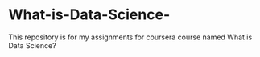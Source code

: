 # What-is-Data-Science-
This repository is for my assignments for coursera course named What is Data Science?
